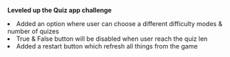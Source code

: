 <strong> Leveled up the Quiz app challenge </strong>
<li> Added an option where user can choose a different 
  difficulty modes & number of quizes</li>
<li> True & False button will be disabled when user reach the
  quiz len</li>
<li>Added a restart button which refresh all things from the game</li>
  
